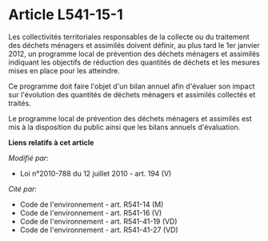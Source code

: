 # Article L541-15-1

Les collectivités territoriales responsables de la collecte ou du traitement des déchets ménagers et assimilés doivent
définir, au plus tard le 1er janvier 2012, un programme local de prévention des déchets ménagers et assimilés indiquant les
objectifs de réduction des quantités de déchets et les mesures mises en place pour les atteindre.

Ce programme doit faire l'objet d'un bilan annuel afin d'évaluer son impact sur l'évolution des quantités de déchets ménagers
et assimilés collectés et traités.

Le programme local de prévention des déchets ménagers et assimilés est mis à la disposition du public ainsi que les bilans
annuels d'évaluation.

**Liens relatifs à cet article**

_Modifié par_:

  - Loi n°2010-788 du 12 juillet 2010 - art. 194 (V)

_Cité par_:

  - Code de l'environnement - art. R541-14 (M)
  - Code de l'environnement - art. R541-16 (V)
  - Code de l'environnement - art. R541-41-19 (VD)
  - Code de l'environnement - art. R541-41-27 (VD)
